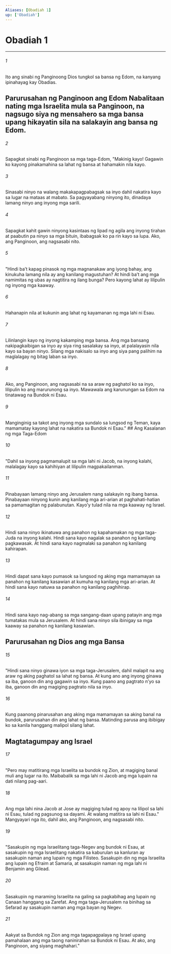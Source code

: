 ```yaml
---
Aliases: [Obadiah 1]
up: ['Obadiah']
---
```

# Obadiah 1

***






















###### 1 










Ito ang sinabi ng Panginoong Dios tungkol sa bansa ng Edom, na kanyang ipinahayag kay Obadias.

## Parurusahan ng Panginoon ang Edom Nabalitaan nating mga Israelita mula sa Panginoon, na nagsugo siya ng mensahero sa mga bansa upang hikayatin sila na salakayin ang bansa ng Edom. 





















###### 2 










Sapagkat sinabi ng Panginoon sa mga taga-Edom, "Makinig kayo! Gagawin ko kayong pinakamahina sa lahat ng bansa at hahamakin nila kayo. 





















###### 3 










Sinasabi ninyo na walang makakapagpabagsak sa inyo dahil nakatira kayo sa lugar na mataas at mabato. Sa pagyayabang ninyong ito, dinadaya lamang ninyo ang inyong mga sarili. 





















###### 4 










Sapagkat kahit gawin ninyong kasintaas ng lipad ng agila ang inyong tirahan at paabutin pa ninyo sa mga bituin, ibabagsak ko pa rin kayo sa lupa. Ako, ang Panginoon, ang nagsasabi nito. 





















###### 5 










"Hindi baʼt kapag pinasok ng mga magnanakaw ang iyong bahay, ang kinukuha lamang nila ay ang kanilang magustuhan? At hindi baʼt ang mga namimitas ng ubas ay nagtitira ng ilang bunga? Pero kayong lahat ay lilipulin ng inyong mga kaaway. 





















###### 6 










Hahanapin nila at kukunin ang lahat ng kayamanan ng mga lahi ni Esau. 





















###### 7 










Lilinlangin kayo ng inyong kakamping mga bansa. Ang mga bansang nakipagkaibigan sa inyo ay siya ring sasalakay sa inyo, at palalayasin nila kayo sa bayan ninyo. Silang mga nakisalo sa inyo ang siya pang palihim na maglalagay ng bitag laban sa inyo. 





















###### 8 










Ako, ang Panginoon, ang nagsasabi na sa araw ng paghatol ko sa inyo, lilipulin ko ang marurunong sa inyo. Mawawala ang karunungan sa Edom na tinatawag na Bundok ni Esau. 





















###### 9 










Manginginig sa takot ang inyong mga sundalo sa lungsod ng Teman, kaya mamamatay kayong lahat na nakatira sa Bundok ni Esau." ## Ang Kasalanan ng mga Taga-Edom 





















###### 10 










"Dahil sa inyong pagmamalupit sa mga lahi ni Jacob, na inyong kalahi, malalagay kayo sa kahihiyan at lilipulin magpakailanman. 





















###### 11 










Pinabayaan lamang ninyo ang Jerusalem nang salakayin ng ibang bansa. Pinabayaan ninyong kunin ang kanilang mga ari-arian at paghahati-hatian sa pamamagitan ng palabunutan. Kayoʼy tulad nila na mga kaaway ng Israel. 





















###### 12 










Hindi sana ninyo ikinatuwa ang panahon ng kapahamakan ng mga taga-Juda na inyong kalahi. Hindi sana kayo nagalak sa panahon ng kanilang pagkawasak. At hindi sana kayo nagmalaki sa panahon ng kanilang kahirapan. 





















###### 13 










Hindi dapat sana kayo pumasok sa lungsod ng aking mga mamamayan sa panahon ng kanilang kasawian at kumuha ng kanilang mga ari-arian. At hindi sana kayo natuwa sa panahon ng kanilang paghihirap. 





















###### 14 










Hindi sana kayo nag-abang sa mga sangang-daan upang patayin ang mga tumatakas mula sa Jerusalem. At hindi sana ninyo sila ibinigay sa mga kaaway sa panahon ng kanilang kasawian.

## Parurusahan ng Dios ang mga Bansa 





















###### 15 










"Hindi sana ninyo ginawa iyon sa mga taga-Jerusalem, dahil malapit na ang araw ng aking paghatol sa lahat ng bansa. At kung ano ang inyong ginawa sa iba, ganoon din ang gagawin sa inyo. Kung paano ang pagtrato nʼyo sa iba, ganoon din ang magiging pagtrato nila sa inyo. 





















###### 16 










Kung paanong pinarusahan ang aking mga mamamayan sa aking banal na bundok, parurusahan din ang lahat ng bansa. Matinding parusa ang ibibigay ko sa kanila hanggang malipol silang lahat.

## Magtatagumpay ang Israel 





















###### 17 










"Pero may matitirang mga Israelita sa bundok ng Zion, at magiging banal muli ang lugar na ito. Maibabalik sa mga lahi ni Jacob ang mga lupain na dati nilang pag-aari. 





















###### 18 










Ang mga lahi nina Jacob at Jose ay magiging tulad ng apoy na lilipol sa lahi ni Esau, tulad ng pagsunog sa dayami. At walang matitira sa lahi ni Esau." Mangyayari nga ito, dahil ako, ang Panginoon, ang nagsasabi nito. 





















###### 19 










"Sasakupin ng mga Israelitang taga-Negev ang bundok ni Esau, at sasakupin ng mga Israelitang nakatira sa kaburulan sa kanluran ay sasakupin naman ang lupain ng mga Filisteo. Sasakupin din ng mga Israelita ang lupain ng Efraim at Samaria, at sasakupin naman ng mga lahi ni Benjamin ang Gilead. 





















###### 20 










Sasakupin ng maraming Israelita na galing sa pagkabihag ang lupain ng Canaan hanggang sa Zarefat. Ang mga taga-Jerusalem na binihag sa Sefarad ay sasakupin naman ang mga bayan ng Negev. 





















###### 21 










Aakyat sa Bundok ng Zion ang mga tagapagpalaya ng Israel upang pamahalaan ang mga taong naninirahan sa Bundok ni Esau. At ako, ang Panginoon, ang siyang maghahari."
